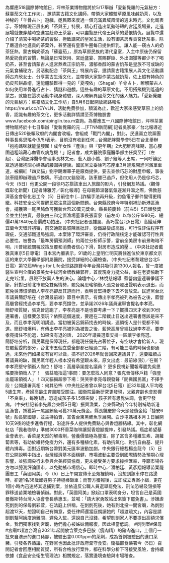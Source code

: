 為響應518國際博物館日，坪林茶業博物館將於5/17舉辦「愛新覺羅的元氣秘方：蘇臺茄文化工作坊」，邀請蒙古籍文化講師，帶領大家體驗草原風味鹹奶茶，以及神秘的「羊骨占卜」遊戲，邀民眾來度過一個充滿異域風情的週末時光。文化局表示，茶博館現正展出的「茶與王」特展，精心打造出氣勢磅礡的宮廷風場景，走進展場就像穿越時空進宮赴帝王茶宴，可以盡覽歷代帝王與茶的愛恨情仇。展覽中還介紹了清宮中喝奶茶的習俗，極致講究的皇家生活，設有御茶房專責宮廷茶事，除了嚴選各地進貢的茶葉外，甚至還有皇家牛圈每日提供鮮乳，讓人能一窺古人的奶茶狂熱。蒙古稱奶茶為「蘇臺茄」，原為草原民族的清代皇室，入主中原後仍保留熱愛奶食的習慣，無論是日常飲用、宮廷盛宴、賞賜群臣、外出圍獵等都少不了喝奶茶，甚至會請蒙古人進宮熬煮正宗奶茶，濃郁香醇的蒙古奶茶是皇族不可或缺的元氣食補秘方。另活動配合「茶與王」特展內容，邀請蒙古籍策展人與文化活動講師古卉欣女士，分享蒙古生活文化，並帶領大家製作蒙古鹹奶茶，佐上超有特色的奶皮煎餅品嚐，還能體驗難得一見的「夏嘎依」（Shagai）羊骨占卜，瞭解蒙古人如何使用羊骨進行占卜、猜謎和遊戲。這些有趣的草原文化，不用搭飛機到遙遠的蒙古，就能在這次活動中親身體驗，深入瞭解異國茶文化的迷人魅力。「愛新覺羅的元氣秘方：蘇臺茄文化工作坊」自5月6日起開放網路報名https://reurl.cc/rEYvLN，活動免費參加，額滿為止，歡迎大家來感受草原上的奶香，認識有趣的茶文化，更多活動詳情請至茶博館臉書www.facebook.com/pinglin.tea.m查詢。為響應五一八國際博物館日，坪林茶業博物館將於十七日舉辦「愛新覺羅的元 ...[FTNN新聞網]記者吳家豪／台北報導近日傳出520後賴政府的內閣會改組，會組成「戰鬥內閣」，對此，民進黨立院黨團幹事長吳思瑤今(5/5)表示，目前沒有收到任何...台灣肥胖醫學會5日在台北舉辦「抱抱媽咪就能量腰圍！成年女性『產後』與『更年期』2大肥胖高峰期，當心腰圍過粗暗藏心血管疾病危機！」記者會，成大醫院家庭醫學部主任吳至行（左起）、台灣肥胖醫學會理事長林文元、藝人趙小僑、劉子銓等人出席，一同呼籲民眾透過擁抱關心媽媽的腰圍與健康。國民黨立委徐巧芯座車3月違規開進河濱單車道，被網紅「四叉貓」劉宇踢爆車子是廠商提供，要去查徐巧芯的財產申報，事後該車隨即辦理過戶換牌。不過四叉貓發現，該車雖已過戶，但使用人仍是徐巧芯，今天（5日）他更公開一段徐巧芯搭該車出入旅館的影片，引發網友熱議。（觀傳媒彰化新聞）【記者陳雅芳／彰化報導】在母親節溫馨氣氛逐漸升溫之際，佛教慈濟基金會彰化志工今（5）日前往中 […]詐騙手法再升級，釣魚電子郵件變得更精緻。科技安全公司提醒民眾注意這個新問題。台東縣政府今年特別補助新港區漁會，捕獲第一尾黑鮪魚可獲新台幣20萬元獎金。縣長饒慶鈴（前左5）5日頒發獎金並主持拍賣，最後由三和定置漁場董事長張富泉（前左4）以每公斤1980元、總價41萬1840元高價成功拍出。（中央社記者張雄風、黃巧雯台北5日電）高鐵延伸宜蘭今天環評初審，前交通部長賀陳旦批評，從鐵路變成高鐵，可行性評估程序有瑕疵，交通部鐵道局強調，本案除了環評審查，仍待行政院核定才能確認可行性與必要性。被譽為「最準房價預測師」的兩位分析師示警，當前全美房市前景晦暗不明，川普總統關稅政策反覆和消費者信心下滑，對房市造成的壓...（中央社記者戴雅真東京5日專電）日本宮內廳表示，91歲的上皇明仁明天將住進位於東京都文京區的東京大學醫學部附屬醫院，接受詳細的心臟檢查。（中央社記者黎建忠台北5日電）第12屆Wings for Life全球路跑賽今年台灣共吸引逾1300人報名，曾一度被醫生宣判全癱的景美女中拔河金牌教練郭昇，首度現身力挺公益，並在老婆協助下走完1公里，展現不放棄人生的決心。論壇中心／林悅慈報導&nbsp; 藍營幽靈連署爭議不斷，針對日前北市罷免雙吳情勢，罷免吳思瑤領銜人張克晉發出聲明表示退出，而罷免吳沛憶領銜人李孝亮卻反其道而行，表明會堅持走下去不會放棄。民進黨台北市議員簡舒培在《台灣最前線》節目中表示，有傳出李孝亮被列為被告之後，藍營高層曾經找過李孝亮，要李孝亮撐住，並承諾2026年議員選舉會提名李孝亮。&nbsp; 簡舒培質疑，張克晉逃跑了，李孝亮是不是也要考慮一下？擺攤四天才收到30份連署書，這樣要怎麼玩？依照這個速度，要趕在二階截止日送出連署書應該是來不及，而且李孝亮明明講過，當初被黃呂錦茹找去的時候，連領銜人是什麼都不知道。簡舒培爆料，有傳出李孝亮被列為被告之後，藍營高層曾經找過李孝亮，要李孝亮撐住不能退，如果沒有退的話， 2026年議員選舉安排一區讓李孝亮選。&nbsp;　簡舒培分析，國民黨是保障現任，都是現任優先占著位子，有空缺才會給新人，現在罷藍委的部分，台北市五個立委全部都已經過二階，有可能三階的時候也都通過，未來他們如果沒有官可以做，搞不好2026年就會回來選議員了，還要繼續占著議員的缺，國民黨年輕人根本沒有希望跟未來。原文出處：最前線(影)／在衝？李孝亮堅守領銜人崗位！舒培：高層承諾提名議員？ 更多民視新聞報導罷免吳思瑤要換領銜人了！　張益贍指這1事問：要怎麼找人同意？張克晉傳移戶籍「強登出罷瑤領銜人」！四叉貓揭超慘下場：哭哭李孝亮母親發聲「開撕國民黨」不擇手段！公開連署真相：何其恐怖（中央社記者曾以寧台北5日電）近32年國人平均晚5歲生育，產婦高齡生育風險受關注。國衛院最新研究更發現，父親育齡也會影響「不良率」，每晚1歲，恐造成孩子多1.5個突變；孩子若有思覺失調，會更早發病。（中央社記者李先鳳台東縣5日電）振興漁業，台東縣政府今年特別補助新港區漁會，捕獲第一尾黑鮪魚可獲20萬元獎金。縣長饒慶鈴今天頒發獎金給「捷安6號」船長鄭國靜，並主持拍賣，宣告台東黑鮪魚季展開。白沙屯媽祖本月１日展開10天9夜的徒步進香行程，沿途許多人提供免費點心與香燈腳結緣。其中，彰化網紅店「偑巷咖啡」準備3000杯香菜咖啡讓幫香燈腳提神，引發熱議。癌症希望基金會表示，香菜是天然的解毒劑，營養價值極為豐富。除了富含多種維生素、胡蘿蔔素等，有助於維持免疫力外，還有多種植化素，有助抗氧化、對抗自由基、提升體內排毒。面對近期新台幣對美元匯率波動加劇，中央銀行總裁楊金龍今（5）日在公開說明中指出，台灣經濟基本面穩健，市場波動主要受到國際情勢及預期心理影響，並強調央行未參與台美經貿協商，更未接受美方要求操控匯率，呼籲市場各方勿以臆測評論匯市，以免動搖市場信心。即時中心／潘柏廷、黃彥翔報導苗栗罷團志工「英國阿美」今（5）日上午開宣傳車至苑裡鎮時，沒想到該車停在路邊時，卻遭1名38歲邱姓男子持棍棒砸車；而警方獲報後，立即成立專案小組，更在1個小時內迅速將其逮捕到案，並依違反公職人員選舉罷免法、刑法恐嚇及毀損等罪移送苗栗地檢署偵辦。對此，「英國阿美」掀起口罩表明身分，坦言自己是英國曼徹斯特台灣人協會會長蔡惠玉，並喊：「請大家勇敢站出來簽下罷免書」。涉嫌虐死剴剴的保母劉彩萱，在法庭上供稱，在剴剴死後，她有到北投一間宮廟，為剴剴超渡12天，想證明自己有悔意，委任律師還當庭朗讀她的「超渡疏文」，內容是請剴剴幫阿姨度過難關，避免入監，還說自己沒錢，希望剴剴家人不要提出高額求償金。我們獨家找到宮廟，他們擔心被姊妹倆報復，因此相當低調。 #剴剴案#保母#宮廟#超渡台灣自2021年起開放含萊克多巴胺（瘦肉精）的豬肉進口，上個月一批來自澳洲的進口豬腳，被驗出含0.001ppm的萊劑，成為首例被驗出的進口萊豬，引發各界熱議，在野黨也因此批評政府棄守食安。衛福部食藥署今（5日）召開記者會回應相關質疑，所有合格放行案件，都在科學分析下可接受風險，會持續依據《食品安全衛生管理法》相關規定，落實邊境查驗與市場稽查。